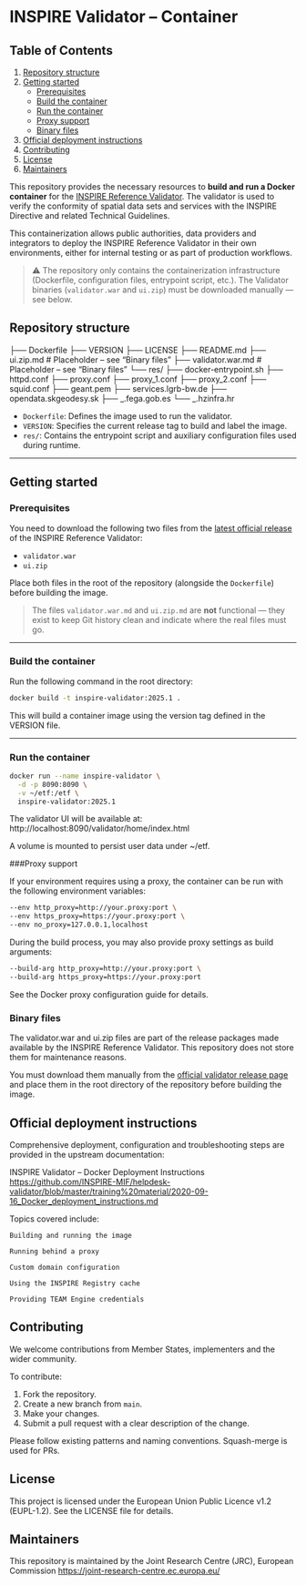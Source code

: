 # INSPIRE Validator – Container

## Table of Contents

1. [Repository structure](#repository-structure)  
2. [Getting started](#getting-started)  
   - [Prerequisites](#prerequisites)  
   - [Build the container](#build-the-container)  
   - [Run the container](#run-the-container)  
   - [Proxy support](#proxy-support)  
   - [Binary files](#binary-files)  
3. [Official deployment instructions](#official-deployment-instructions)  
4. [Contributing](#contributing)  
5. [License](#license)  
6. [Maintainers](#maintainers)  


This repository provides the necessary resources to **build and run a Docker container** for the [INSPIRE Reference Validator](https://inspire.ec.europa.eu/validator/home/index.html). The validator is used to verify the conformity of spatial data sets and services with the INSPIRE Directive and related Technical Guidelines.

This containerization allows public authorities, data providers and integrators to deploy the INSPIRE Reference Validator in their own environments, either for internal testing or as part of production workflows.

> ⚠️ The repository only contains the containerization infrastructure (Dockerfile, configuration files, entrypoint script, etc.). The Validator binaries (`validator.war` and `ui.zip`) must be downloaded manually — see below.

## Repository structure

├── Dockerfile
├── VERSION
├── LICENSE
├── README.md
├── ui.zip.md # Placeholder – see “Binary files”
├── validator.war.md # Placeholder – see “Binary files”
└── res/
├── docker-entrypoint.sh
├── httpd.conf
├── proxy.conf
├── proxy_1.conf
├── proxy_2.conf
├── squid.conf
├── geant.pem
├── services.lgrb-bw.de
├── opendata.skgeodesy.sk
├── _.fega.gob.es
└── _.hzinfra.hr


- `Dockerfile`: Defines the image used to run the validator.
- `VERSION`: Specifies the current release tag to build and label the image.
- `res/`: Contains the entrypoint script and auxiliary configuration files used during runtime.

---

## Getting started

### Prerequisites

You need to download the following two files from the [latest official release](https://inspire.ec.europa.eu/validator/download) of the INSPIRE Reference Validator:

- `validator.war`
- `ui.zip`

Place both files in the root of the repository (alongside the `Dockerfile`) before building the image.

> The files `validator.war.md` and `ui.zip.md` are **not** functional — they exist to keep Git history clean and indicate where the real files must go.

---

### Build the container

Run the following command in the root directory:

```bash
docker build -t inspire-validator:2025.1 .
```

This will build a container image using the version tag defined in the VERSION file.


---

### Run the container

```bash
docker run --name inspire-validator \
  -d -p 8090:8090 \
  -v ~/etf:/etf \
  inspire-validator:2025.1
```

The validator UI will be available at:
    http://localhost:8090/validator/home/index.html

A volume is mounted to persist user data under ~/etf.

###Proxy support

If your environment requires using a proxy, the container can be run with the following environment variables:

```bash
--env http_proxy=http://your.proxy:port \
--env https_proxy=https://your.proxy:port \
--env no_proxy=127.0.0.1,localhost
```

During the build process, you may also provide proxy settings as build arguments:

```bash
--build-arg http_proxy=http://your.proxy:port \
--build-arg https_proxy=https://your.proxy:port
```

See the Docker proxy configuration guide for details.

### Binary files

The validator.war and ui.zip files are part of the release packages made available by the INSPIRE Reference Validator. This repository does not store them for maintenance reasons.

You must download them manually from the [official validator release page](https://github.com/jenriquesoriano/helpdesk-validator/releases/) and place them in the root directory of the repository before building the image.

## Official deployment instructions

Comprehensive deployment, configuration and troubleshooting steps are provided in the upstream documentation:

INSPIRE Validator – Docker Deployment Instructions
https://github.com/INSPIRE-MIF/helpdesk-validator/blob/master/training%20material/2020-09-16_Docker_deployment_instructions.md

Topics covered include:

    Building and running the image

    Running behind a proxy

    Custom domain configuration

    Using the INSPIRE Registry cache

    Providing TEAM Engine credentials

## Contributing

We welcome contributions from Member States, implementers and the wider community.

To contribute:

1. Fork the repository.
2. Create a new branch from `main`.
3. Make your changes.
4. Submit a pull request with a clear description of the change.


Please follow existing patterns and naming conventions. Squash-merge is used for PRs.

## License

This project is licensed under the European Union Public Licence v1.2 (EUPL-1.2).
See the LICENSE file for details.

## Maintainers

This repository is maintained by the
Joint Research Centre (JRC), European Commission
https://joint-research-centre.ec.europa.eu/